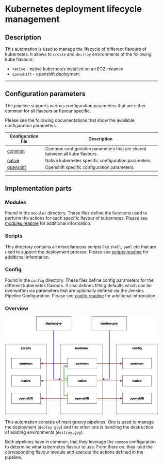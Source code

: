 # Kubernetes deployment lifecycle management

## Description

This automation is used to manage the lifecycle of different flavours of kubernetes.
It allows to `create` and `destroy` environments of the following kube flavours:
- `native` - native kubernetes installed on an EC2 instance
- `openshift` - openshift deployment

----
## Configuration parameters

The pipeline supports various configuration parameters that are either common for all flavours or flavour specific.

Please see the following documentations that show the available configuration parameters.

| Configuration file | Description |
|--|--|
| [common](./config/common.md) | Common configuration parameters that are shared between all kube flavours. |
| [native](./config/native.md) | Native kubernetes specific configuration parameters. |
| [openshift](./config/openshift.md) | Openshift specific configuration parameters. |

----
## Implementation parts

### Modules

Found in the `modules` directory. These files define the functions used to perform the actions for each specific flavour of kubernetes.
Please see [modules readme](./modules/README.md) for additional information.

### Scripts

This directory contains all miscellaneous scripts like `shell`, `yaml` etc that are used to support the deployment process.
Please see [scripts readme](./scripts/README.md) for additional information.

### Config

Found in the `config` directory. These files define config parameters for the different kubernetes flavours. It also defines fitting defaults which can be overwritten via parameters that are optionally defined via the Jenkins Pipeline Configuration.
Please see [config readme](./config/README.md) for additional information.

### Overview

![structural overview](./doc/pipeline_overview.png)

This automation consists of main groovy pipelines. One is used to manage the deployment (`deploy.gvy`) and the other one is handling the destruction of existing environments (`destroy.gvy`).

Both pipelines have in common, that they leverage the `common` configuration to determine what kubernetes flavour to use.
From there on, they load the corresponding flavour module and execute the actions defined in the pipeline.